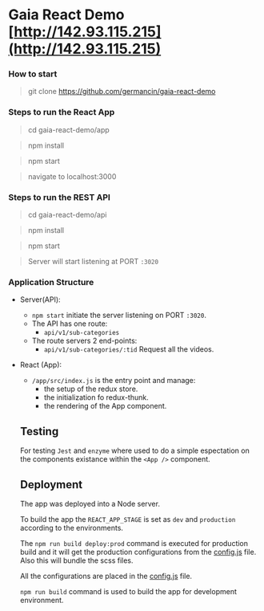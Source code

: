 # Gaia React Demo [http://142.93.115.215](http://142.93.115.215)

### How to start
> git clone https://github.com/germancin/gaia-react-demo

### Steps to run the React App
> cd gaia-react-demo/app

> npm install

> npm start

> navigate to localhost:3000

### Steps to run the REST API

> cd gaia-react-demo/api

> npm install

> npm start

> Server will start listening at PORT `:3020`

### Application Structure

* Server(API):
	* `npm start` initiate the server listening on PORT `:3020`.
	* The API has one route:
        * `api/v1/sub-categories`
	* The route servers 2 end-points:
        * `api/v1/sub-categories/:tid` Request all the videos.

* React (App):
    * `/app/src/index.js` is the entry point and manage:
        * the setup of the redux store.
        * the initialization fo redux-thunk.
        * the rendering of the App component.


    ## Testing 

    For testing `Jest` and `enzyme` where used to do a simple espectation on the components existance within the `<App />` component.

    ## Deployment

    The app was deployed into a Node server.

    To build the app the ``REACT_APP_STAGE`` is set as `dev` and `production` according to the environments.

    The ``npm run build deploy:prod`` command is executed for production build and it will get the production configurations from the [config.js](https://github.com/germancin/gaia-react-demo/blob/master/app/src/config.js) file. Also this will bundle the scss files. 

    All the configurations are placed in the [config.js](https://github.com/germancin/gaia-react-demo/blob/master/app/src/config.js) file.

    ``npm run build`` command is used to build the app for development environment.


